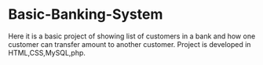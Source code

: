 # Basic-Banking-System
Here it is a basic project of showing list of customers in a bank and how one customer can transfer amount to another customer.
Project is developed in HTML,CSS,MySQL,php.
